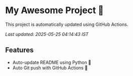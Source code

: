 # My Awesome Project 🚀

This project is automatically updated using GitHub Actions.

_Last updated: 2025-05-25 04:14:43 IST_

## Features
- Auto-update README using Python 🐍
- Auto Git push with GitHub Actions 🤖

